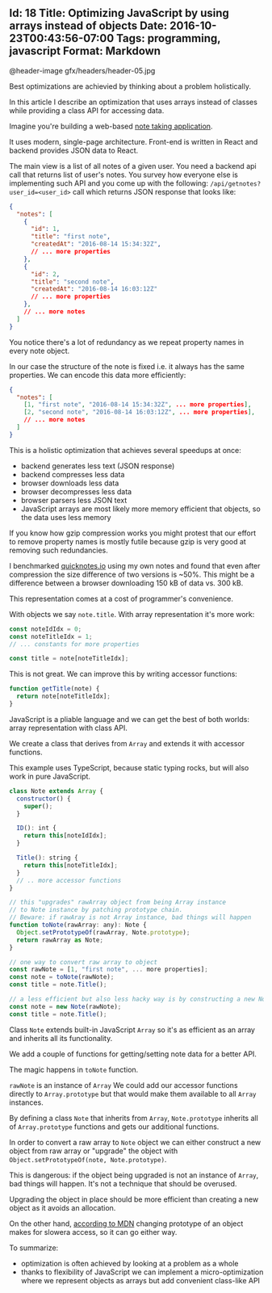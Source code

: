 Id: 18
Title: Optimizing JavaScript by using arrays instead of objects
Date: 2016-10-23T00:43:56-07:00
Tags: programming, javascript
Format: Markdown
--------------
@header-image gfx/headers/header-05.jpg

Best optimizations are achievied by thinking about a problem holistically.

In this article I describe an optimization that uses arrays instead of classes while providing a class API for accessing data.

Imagine you're building a web-based [note taking application](https://quicknotes.io).

It uses modern, single-page architecture. Front-end is written in React and backend provides JSON data to React.

The main view is a list of all notes of a given user. You need a backend api
call that returns list of user's notes. You survey how everyone else is
implementing such API and you come up with the following:
`/api/getnotes?user_id=<user_id>` call which returns JSON response that looks like:

```json
{
  "notes": [
    {
      "id": 1,
      "title": "first note",
      "createdAt": "2016-08-14 15:34:32Z",
      // ... more properties
    },
    {
      "id": 2,
      "title": "second note",
      "createdAt": "2016-08-14 16:03:12Z"
      // ... more properties
    },
    // ... more notes
  ]
}
```

You notice there's a lot of redundancy as we repeat property names in every note object.

In our case the structure of the note is fixed i.e. it always has the same properties. We can encode this data more efficiently:

```json
{
  "notes": [
    [1, "first note", "2016-08-14 15:34:32Z", ... more properties],
    [2, "second note", "2016-08-14 16:03:12Z", ... more properties],
    // ... more notes
  ]
}
```

This is a holistic optimization that achieves several speedups at once:

* backend generates less text (JSON response)
* backend compresses less data
* browser downloads less data
* browser decompresses less data
* browser parsers less JSON text
* JavaScript arrays are most likely more memory efficient that objects, so the
data uses less memory

If you know how gzip compression works you might protest that our effort to
remove property names is mostly futile because gzip is very good at removing
such redundancies.

I benchmarked [quicknotes.io](http://quicknotes.io) using my
own notes and found that even after compression the size difference of two
versions is ~50%. This might be a difference between a browser
downloading 150 kB of data vs. 300 kB.

This representation comes at a cost of programmer's convenience.

With objects we say `note.title`. With array representation it's more work:

```javascript
const noteIdIdx = 0;
const noteTitleIdx = 1;
// ... constants for more properties

const title = note[noteTitleIdx];
```

This is not great. We can improve this by writing accessor functions:

```javascript
function getTitle(note) {
  return note[noteTitleIdx];
}
```

JavaScript is a pliable language and we can get the best of both
worlds: array representation with class API.

We create a class that derives from `Array` and extends it with accessor functions.

 This example uses TypeScript, because static typing rocks, but will also work in pure JavaScript.

```javascript
class Note extends Array {
  constructor() {
    super();
  }

  ID(): int {
    return this[noteIdIdx];
  }

  Title(): string {
    return this[noteTitleIdx];
  }
  // .. more accessor functions
}

// this "upgrades" rawArray object from being Array instance
// to Note instance by patching prototype chain.
// Beware: if rawAray is not Array instance, bad things will happen
function toNote(rawArray: any): Note {
  Object.setPrototypeOf(rawArray, Note.prototype);
  return rawArray as Note;
}

// one way to convert raw array to object
const rawNote = [1, "first note", ... more properties];
const note = toNote(rawNote);
const title = note.Title();

// a less efficient but also less hacky way is by constructing a new Note object
const note = new Note(rawNote);
const title = note.Title();
```

Class `Note` extends built-in JavaScript `Array` so it's as efficient as an array and inherits all its functionality.

We add a couple of functions for getting/setting note data for a better API.

The magic happens in `toNote` function.

`rawNote` is an instance of `Array` We could add our accessor functions directly to `Array.prototype` but that would make them available to all `Array` instances.

By defining a class `Note` that inherits from `Array`, `Note.prototype` inherits all of `Array.prototype` functions and gets our additional functions.

In order to convert a raw array to `Note` object we can either construct a new object from raw array or "upgrade" the object with `Object.setPrototypeOf(note, Note.prototype)`.

This is dangerous: if the object being upgraded is not an instance of `Array`,
bad things will happen. It's not a technique that should be overused.

Upgrading the object in place should be more efficient than creating a new
object as it avoids an allocation.

On the other hand, [according to MDN](https://developer.mozilla.org/en-US/docs/Web/JavaScript/Reference/Global_Objects/Object/setPrototypeOf) changing prototype of an object makes for slowera access, so it can go either way.

To summarize:

* optimization is often achieved by looking at a problem as a whole
* thanks to flexibility of JavaScript we can implement a micro-optimization where we represent objects as arrays but add convenient class-like API
